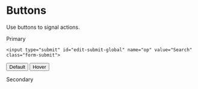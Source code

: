 # Buttons

Use buttons to signal actions.

Primary

```
<input type="submit" id="edit-submit-global" name="op" value="Search" class="form-submit">
```
<button class="btn-primary-default">Default</button>
<button class="btn-primary-hover">Hover</button>


Secondary
